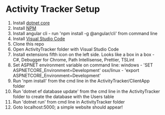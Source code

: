 # Activity Tracker Setup

1.  Install [dotnet core](https://www.microsoft.com/net/download/windows)
2.  Install [NPM](https://www.npmjs.com/get-npm)
3.  Install angular cli - run 'npm install -g @angular/cli' from command line
4.  Install [Visual Studio Code](https://code.visualstudio.com/)
4.  Clone this repo
5.  Open ActivityTracker folder with Visual Studio Code
6.  Install extensions fifth icon on the left side. Looks like a box in a box - C#, Debugger for Chrome, Path Intellisense, Prettier, TSLint
7.  Set ASPNET environment variable on command line: windows - 'SET ASPNETCORE_Environment=Development' osx/linux - 'export ASPNETCORE_Environment=Development'
8.  Run 'npm install' from the cmd line in the ActivityTracker/ClientApp folder
9.  Run 'dotnet ef database update' from the cmd line in the ActivityTracker folder to create the database with the Users table
10. Run 'dotnet run' from cmd line in ActivityTracker folder
11. Goto localhost:5000; a simple website should appear!
